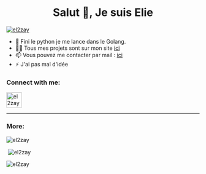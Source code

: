 <h1 align="center">Salut 👋, Je suis Elie</h1>
<p align="left"> <a href="https://twitter.com/el2zay" target="blank"><img src="https://img.shields.io/twitter/follow/el2zay?logo=twitter&style=for-the-badge" alt="el2zay" /></a>
</p>

- 🚀 Fini le python je me lance dans le Golang. 
- 👨‍💻 Tous mes projets sont sur mon site [ici](https://el2zay.is-a.dev)
- 📫 Vous pouvez me contacter par mail : [ici](mailto:el2zay.contact@gmail.com)
- ⚡ J'ai pas mal d'idée 

<h3 align="left">Connect with me:</h3>
<p align="left">
<a href="https://twitter.com/el2zay" target="blank"><img align="center" src="https://raw.githubusercontent.com/rahuldkjain/github-profile-readme-generator/master/src/images/icons/Social/twitter.svg" alt="el2zay" height="40" width="40" /></a>
</p>



___
<h3 align="left">More:</h3>
<p><img align="center" src="https://github-readme-stats.vercel.app/api/top-langs?username=el2zay&show_icons=true&locale=en&layout=compact" alt="el2zay" /></p>
<p>&nbsp;<img align="center" src="https://github-readme-stats.vercel.app/api?username=el2zay&show_icons=true&locale=en" alt="el2zay" /></p>
<p><img align="center" src="https://github-readme-streak-stats.herokuapp.com/?user=el2zay&" alt="el2zay" /></p>
